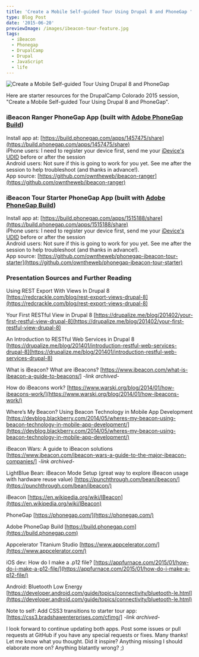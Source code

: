 ```yaml
---
title: 'Create a Mobile Self-guided Tour Using Drupal 8 and PhoneGap '
type: Blog Post
date: '2015-06-20'
previewImage: /images/ibeacon-tour-feature.jpg
tags:
  - iBeacon
  - Phonegap
  - DrupalCamp
  - Drupal
  - JavaScript
  - life
---
```

![Create a Mobile Self-guided Tour Using Drupal 8 and PhoneGap ](/images/ibeacon-tour-feature-big.jpg)

Here are starter resources for the DrupalCamp Colorado 2015 session, "Create a Mobile Self-guided Tour Using Drupal 8 and PhoneGap".

### iBeacon Ranger PhoneGap App (built with [Adobe PhoneGap Build](https://build.phonegap.com/))

Install app at: [https://build.phonegap.com/apps/1457475/share](https://build.phonegap.com/apps/1457475/share)  
iPhone users: I need to register your device first, send me your [iDevice's UDID](https://whatsmyudid.com/) before or after the session  
Android users: Not sure if this is going to work for you yet. See me after the session to help troubleshoot (and thanks in advance!).  
App source: [https://github.com/owntheweb/ibeacon-ranger](https://github.com/owntheweb/ibeacon-ranger)

### iBeacon Tour Starter PhoneGap App (built with [Adobe PhoneGap Build](https://build.phonegap.com/))

Install app at: [https://build.phonegap.com/apps/1515188/share](https://build.phonegap.com/apps/1515188/share)  
iPhone users: I need to register your device first, send me your [iDevice's UDID](https://whatsmyudid.com/) before or after the session  
Android users: Not sure if this is going to work for you yet. See me after the session to help troubleshoot (and thanks in advance!).  
App source: [https://github.com/owntheweb/phonegap-ibeacon-tour-starter](https://github.com/owntheweb/phonegap-ibeacon-tour-starter)

### Presentation Sources and Further Reading

Using REST Export With Views In Drupal 8 [https://redcrackle.com/blog/rest-export-views-drupal-8](https://redcrackle.com/blog/rest-export-views-drupal-8)

Your First RESTful View in Drupal 8 [https://drupalize.me/blog/201402/your-first-restful-view-drupal-8](https://drupalize.me/blog/201402/your-first-restful-view-drupal-8)

An Introduction to RESTful Web Services in Drupal 8 [https://drupalize.me/blog/201401/introduction-restful-web-services-drupal-8](https://drupalize.me/blog/201401/introduction-restful-web-services-drupal-8)

What is iBeacon? What are iBeacons? [https://www.ibeacon.com/what-is-ibeacon-a-guide-to-beacons/] *-link archived-*

How do iBeacons work? [https://www.warski.org/blog/2014/01/how-ibeacons-work/](https://www.warski.org/blog/2014/01/how-ibeacons-work/)

Where’s My Beacon? Using Beacon Technology in Mobile App Development [https://devblog.blackberry.com/2014/05/wheres-my-beacon-using-beacon-technology-in-mobile-app-development/](https://devblog.blackberry.com/2014/05/wheres-my-beacon-using-beacon-technology-in-mobile-app-development/)

iBeacon Wars: A guide to iBeacon solutions [https://www.ibeacon.com/ibeacon-wars-a-guide-to-the-major-ibeacon-companies/] *-link archived-*

LightBlue Bean: iBeacon Mode Setup (great way to explore iBeacon usage with hardware reuse value) [https://punchthrough.com/bean/ibeacon/](https://punchthrough.com/bean/ibeacon/)

iBeacon [https://en.wikipedia.org/wiki/IBeacon](https://en.wikipedia.org/wiki/IBeacon)

PhoneGap [https://phonegap.com/](https://phonegap.com/)

Adobe PhoneGap Build [https://build.phonegap.com](https://build.phonegap.com)

Appcelerator Titanium Studio [https://www.appcelerator.com/](https://www.appcelerator.com/)

iOS dev: How do I make a .p12 file? [https://appfurnace.com/2015/01/how-do-i-make-a-p12-file/](https://appfurnace.com/2015/01/how-do-i-make-a-p12-file/)

Android: Bluetooth Low Energy [https://developer.android.com/guide/topics/connectivity/bluetooth-le.html](https://developer.android.com/guide/topics/connectivity/bluetooth-le.html)

Note to self: Add CSS3 transitions to starter tour app: [https://css3.bradshawenterprises.com/cfimg/] *-link archived-*

I look forward to continue updating both apps. Post some issues or pull requests at GitHub if you have any special requests or fixes. Many thanks! Let me know what you thought. Did it inspire? Anything missing I should elaborate more on? Anything blatantly wrong? ;)
